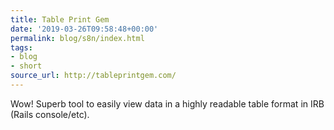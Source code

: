 ```yaml
---
title: Table Print Gem
date: '2019-03-26T09:58:48+00:00'
permalink: blog/s8n/index.html
tags:
- blog
- short
source_url: http://tableprintgem.com/
---
```


Wow! Superb tool to easily view data in a highly readable table format in IRB (Rails console/etc).
